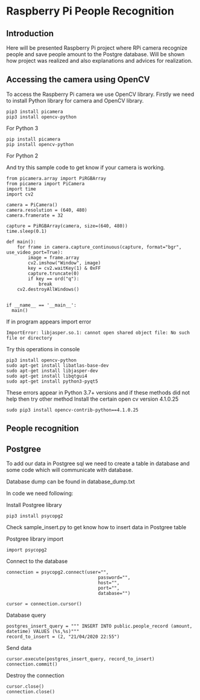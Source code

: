 # Raspberry Pi People Recognition

## Introduction

Here will be presented Raspberry Pi project where RPi camera recognize people and save people amount to the Postgre database.
Will be shown how project was realized and also explanations and advices for realization.

## Accessing the camera using OpenCV

To access the Raspberry Pi camera we use OpenCV library. 
Firstly we need to install Python library for camera and OpenCV library. 
```
pip3 install picamera
pip3 install opencv-python
```
For Python 3
```
pip install picamera
pip install opencv-python
```
For Python 2

And try this sample code to get know if your camera is working.
```
from picamera.array import PiRGBArray
from picamera import PiCamera
import time
import cv2

camera = PiCamera()
camera.resolution = (640, 480)
camera.framerate = 32

capture = PiRGBArray(camera, size=(640, 480))
time.sleep(0.1)

def main():
    for frame in camera.capture_continuous(capture, format="bgr", use_video_port=True):
        image = frame.array
        cv2.imshow("Window", image)
        key = cv2.waitKey(1) & 0xFF
        capture.truncate(0)
        if key == ord("q"):
            break
    cv2.destroyAllWindows()
    
      
if __name__ == '__main__':
  main()
```
If in program appears import error
```
ImportError: libjasper.so.1: cannot open shared object file: No such file or directory
```
Try this operations in console
```
pip3 install opencv-python
sudo apt-get install libatlas-base-dev
sudo apt-get install libjasper-dev
sudo apt-get install libqtgui4
sudo apt-get install python3-pyqt5
```

These errors appear in Python 3.7+ versions and if these methods did not help then try other method
Install the certain open cv version 4.1.0.25
```
sudo pip3 install opencv-contrib-python==4.1.0.25
```
## People recognition

## Postgree

To add our data in Postgree sql we need to create a table in database and some code which will communicate with database.

Database dump can be found in database_dump.txt

In code we need following:

Install Postgree library

```
pip3 install psycopg2
```

Check sample_insert.py to get know how to insert data in Postgree table

Postgree library import
```
import psycopg2
```

Connect to the database
```
connection = psycopg2.connect(user="",
                                  password="",
                                  host="",
                                  port="",
                                  database="")

cursor = connection.cursor()
```

Database query
```
postgres_insert_query = """ INSERT INTO public.people_record (amount, datetime) VALUES (%s,%s)"""
record_to_insert = (2, "21/04/2020 22:55")
```

Send data
```
cursor.execute(postgres_insert_query, record_to_insert)
connection.commit()
```
Destroy the connection

```
cursor.close()
connection.close()
```
